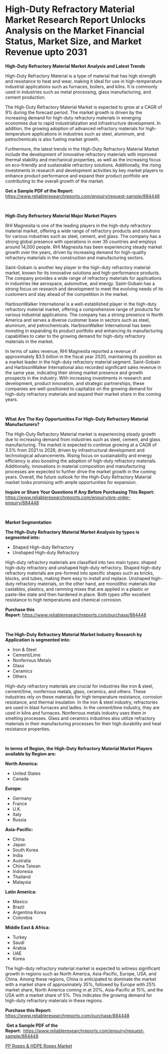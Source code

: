 <p><h1>High-Duty Refractory Material Market Research Report Unlocks Analysis on the Market Financial Status, Market Size, and Market Revenue upto 2031</h1></p><p><strong>High-Duty Refractory Material Market Analysis and Latest Trends</strong></p>
<p><p>High-Duty Refractory Material is a type of material that has high strength and resistance to heat and wear, making it ideal for use in high-temperature industrial applications such as furnaces, boilers, and kilns. It is commonly used in industries such as metal processing, glass manufacturing, and cement production.</p><p>The High-Duty Refractory Material Market is expected to grow at a CAGR of 9% during the forecast period. The market growth is driven by the increasing demand for high-duty refractory materials in emerging economies due to rapid industrialization and infrastructure development. In addition, the growing adoption of advanced refractory materials for high-temperature applications in industries such as steel, aluminum, and petrochemicals is also fueling market growth.</p><p>Furthermore, the latest trends in the High-Duty Refractory Material Market include the development of innovative refractory materials with improved thermal stability and mechanical properties, as well as the increasing focus on eco-friendly and sustainable refractory solutions. Additionally, the rising investments in research and development activities by key market players to enhance product performance and expand their product portfolio are contributing to the overall growth of the market.</p></p>
<p><strong>Get a Sample PDF of the Report:&nbsp;</strong> <a href="https://www.reliableresearchreports.com/enquiry/request-sample/884448">https://www.reliableresearchreports.com/enquiry/request-sample/884448</a></p>
<p>&nbsp;</p>
<p><strong>High-Duty Refractory Material Major Market Players</strong></p>
<p><p>RHI Magnesita is one of the leading players in the high-duty refractory material market, offering a wide range of refractory products and solutions for various industries such as steel, cement, and glass. The company has a strong global presence with operations in over 35 countries and employs around 14,000 people. RHI Magnesita has been experiencing steady market growth over the years, driven by increasing demand for high-quality refractory materials in the construction and manufacturing sectors.</p><p>Saint-Gobain is another key player in the high-duty refractory material market, known for its innovative solutions and high-performance products. The company provides a wide range of refractory materials for applications in industries like aerospace, automotive, and energy. Saint-Gobain has a strong focus on research and development to meet the evolving needs of its customers and stay ahead of the competition in the market.</p><p>HarbisonWalker International is a well-established player in the high-duty refractory material market, offering a comprehensive range of products for various industrial applications. The company has a strong presence in North America and serves a diverse customer base in sectors such as steel, aluminum, and petrochemicals. HarbisonWalker International has been investing in expanding its product portfolio and enhancing its manufacturing capabilities to cater to the growing demand for high-duty refractory materials in the market.</p><p>In terms of sales revenue, RHI Magnesita reported a revenue of approximately $3.5 billion in the fiscal year 2020, maintaining its position as a market leader in the high-duty refractory material segment. Saint-Gobain and HarbisonWalker International also recorded significant sales revenue in the same year, indicating their strong market presence and growth prospects in the industry. With increasing investments in research and development, product innovation, and strategic partnerships, these companies are well-positioned to capitalize on the growing demand for high-duty refractory materials and expand their market share in the coming years.</p></p>
<p>&nbsp;</p>
<p><strong>What Are The Key Opportunities For High-Duty Refractory Material Manufacturers?</strong></p>
<p><p>The High-Duty Refractory Material market is experiencing steady growth due to increasing demand from industries such as steel, cement, and glass manufacturing. The market is expected to continue growing at a CAGR of 3.5% from 2021 to 2026, driven by infrastructural development and technological advancements. Rising focus on sustainability and energy efficiency is also boosting the adoption of high-duty refractory materials. Additionally, innovations in material composition and manufacturing processes are expected to further drive the market growth in the coming years. Overall, the future outlook for the High-Duty Refractory Material market looks promising with ample opportunities for expansion.</p></p>
<p><strong>Inquire or Share Your Questions If Any Before Purchasing This Report:</strong> <a href="https://www.reliableresearchreports.com/enquiry/pre-order-enquiry/884448">https://www.reliableresearchreports.com/enquiry/pre-order-enquiry/884448</a></p>
<p>&nbsp;</p>
<p><strong>Market Segmentation</strong></p>
<p><strong>The High-Duty Refractory Material Market Analysis by types is segmented into:</strong></p>
<p><ul><li>Shaped High-duty Refractory</li><li>Unshaped High-duty Refractory</li></ul></p>
<p><p>High-duty refractory materials are classified into two main types: shaped high-duty refractory and unshaped high-duty refractory. Shaped high-duty refractory materials are pre-formed into specific shapes such as bricks, blocks, and tubes, making them easy to install and replace. Unshaped high-duty refractory materials, on the other hand, are monolithic materials like castables, plastics, and ramming mixes that are applied in a plastic or paste-like state and then hardened in place. Both types offer excellent resistance to high temperatures and chemical corrosion.</p></p>
<p><strong>Purchase this Report:&nbsp;</strong><a href="https://www.reliableresearchreports.com/purchase/884448">https://www.reliableresearchreports.com/purchase/884448</a></p>
<p>&nbsp;</p>
<p><strong>The High-Duty Refractory Material Market Industry Research by Application is segmented into:</strong></p>
<p><ul><li>Iron & Steel</li><li>Cement/Lime</li><li>Nonferrous Metals</li><li>Glass</li><li>Ceramics</li><li>Others</li></ul></p>
<p><p>High-duty refractory materials are crucial for industries like iron & steel, cement/lime, nonferrous metals, glass, ceramics, and others. These industries rely on these materials for high temperature resistance, corrosion resistance, and thermal insulation. In the iron & steel industry, refractories are used in blast furnaces and ladles. In the cement/lime industry, they are used in kilns and furnaces. Nonferrous metals industry uses them in smelting processes. Glass and ceramics industries also utilize refractory materials in their manufacturing processes for their high durability and heat resistance properties.</p></p>
<p>&nbsp;</p>
<p><strong>In terms of Region, the High-Duty Refractory Material Market Players available by Region are:</strong></p>
<p>
    <p> <strong> North America: </strong>
        <ul>
            <li>United States</li>
            <li>Canada</li>
        </ul>
        </p> 
    <p> <strong> Europe: </strong>
        <ul>
            <li>Germany</li>
            <li>France</li>
            <li>U.K.</li>
            <li>Italy</li>
            <li>Russia</li>
        </ul>
        </p> 
    <p> <strong> Asia-Pacific: </strong>
        <ul>
            <li>China</li>
            <li>Japan</li>
            <li>South Korea</li>
            <li>India</li>
            <li>Australia</li>
            <li>China Taiwan</li>
            <li>Indonesia</li>
            <li>Thailand</li>
            <li>Malaysia</li>
        </ul>
        </p> 
    <p> <strong> Latin America: </strong>
        <ul>
            <li>Mexico</li>
            <li>Brazil</li>
            <li>Argentina Korea</li>
            <li>Colombia</li>
        </ul>
        </p> 
    <p> <strong> Middle East & Africa: </strong>
        <ul>
            <li>Turkey</li>
            <li>Saudi</li>
            <li>Arabia</li>
            <li>UAE</li>
            <li>Korea</li>
        </ul>
    </p>
    </p>
<p><p>The high-duty refractory material market is expected to witness significant growth in regions such as North America, Asia-Pacific, Europe, USA, and China. Among these regions, China is anticipated to dominate the market with a market share of approximately 35%, followed by Europe with 25% market share, North America coming in at 20%, Asia-Pacific at 15%, and the USA with a market share of 5%. This indicates the growing demand for high-duty refractory materials in these regions.</p></p>
<p><strong>Purchase this Report: </strong><a href="https://www.reliableresearchreports.com/purchase/884448">https://www.reliableresearchreports.com/purchase/884448</a></p>
<p>&nbsp;<strong>Get a Sample PDF of the Report:&nbsp;&nbsp;</strong><a href="https://www.reliableresearchreports.com/enquiry/request-sample/884448">https://www.reliableresearchreports.com/enquiry/request-sample/884448</a></p>
<p><strong></strong></p>
<p><p><a href="https://github.com/Angelnienowdseej3e45z3p8c/Market-Research-Report-List-1/blob/main/pp-ropes-hdpe-ropes-market.md">PP Ropes & HDPE Ropes Market</a></p></p>